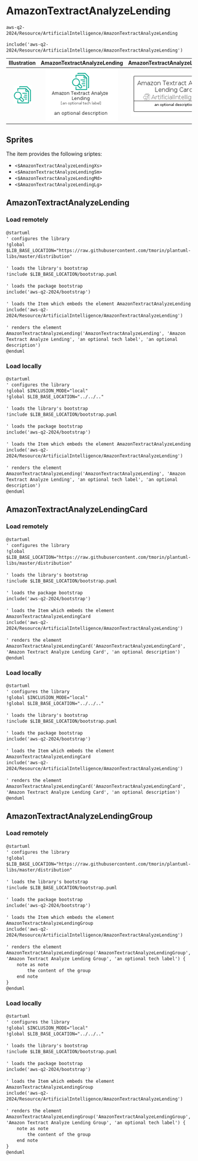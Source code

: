 # AmazonTextractAnalyzeLending


```text
aws-q2-2024/Resource/ArtificialIntelligence/AmazonTextractAnalyzeLending
```

```text
include('aws-q2-2024/Resource/ArtificialIntelligence/AmazonTextractAnalyzeLending')
```



| Illustration | AmazonTextractAnalyzeLending | AmazonTextractAnalyzeLendingCard | AmazonTextractAnalyzeLendingGroup |
| :---: | :---: | :---: | :---: |
| ![illustration for Illustration](../../../aws-q2-2024/Resource/ArtificialIntelligence/AmazonTextractAnalyzeLending.png) | ![illustration for AmazonTextractAnalyzeLending](../../../aws-q2-2024/Resource/ArtificialIntelligence/AmazonTextractAnalyzeLending.Local.png) | ![illustration for AmazonTextractAnalyzeLendingCard](../../../aws-q2-2024/Resource/ArtificialIntelligence/AmazonTextractAnalyzeLendingCard.Local.png) | ![illustration for AmazonTextractAnalyzeLendingGroup](../../../aws-q2-2024/Resource/ArtificialIntelligence/AmazonTextractAnalyzeLendingGroup.Local.png) |



## Sprites
The item provides the following sriptes:

- `<$AmazonTextractAnalyzeLendingXs>`
- `<$AmazonTextractAnalyzeLendingSm>`
- `<$AmazonTextractAnalyzeLendingMd>`
- `<$AmazonTextractAnalyzeLendingLg>`





## AmazonTextractAnalyzeLending

### Load remotely
```plantuml
@startuml
' configures the library
!global $LIB_BASE_LOCATION="https://raw.githubusercontent.com/tmorin/plantuml-libs/master/distribution"

' loads the library's bootstrap
!include $LIB_BASE_LOCATION/bootstrap.puml

' loads the package bootstrap
include('aws-q2-2024/bootstrap')

' loads the Item which embeds the element AmazonTextractAnalyzeLending
include('aws-q2-2024/Resource/ArtificialIntelligence/AmazonTextractAnalyzeLending')

' renders the element
AmazonTextractAnalyzeLending('AmazonTextractAnalyzeLending', 'Amazon Textract Analyze Lending', 'an optional tech label', 'an optional description')
@enduml
```

### Load locally
```plantuml
@startuml
' configures the library
!global $INCLUSION_MODE="local"
!global $LIB_BASE_LOCATION="../../.."

' loads the library's bootstrap
!include $LIB_BASE_LOCATION/bootstrap.puml

' loads the package bootstrap
include('aws-q2-2024/bootstrap')

' loads the Item which embeds the element AmazonTextractAnalyzeLending
include('aws-q2-2024/Resource/ArtificialIntelligence/AmazonTextractAnalyzeLending')

' renders the element
AmazonTextractAnalyzeLending('AmazonTextractAnalyzeLending', 'Amazon Textract Analyze Lending', 'an optional tech label', 'an optional description')
@enduml
```

## AmazonTextractAnalyzeLendingCard

### Load remotely
```plantuml
@startuml
' configures the library
!global $LIB_BASE_LOCATION="https://raw.githubusercontent.com/tmorin/plantuml-libs/master/distribution"

' loads the library's bootstrap
!include $LIB_BASE_LOCATION/bootstrap.puml

' loads the package bootstrap
include('aws-q2-2024/bootstrap')

' loads the Item which embeds the element AmazonTextractAnalyzeLendingCard
include('aws-q2-2024/Resource/ArtificialIntelligence/AmazonTextractAnalyzeLending')

' renders the element
AmazonTextractAnalyzeLendingCard('AmazonTextractAnalyzeLendingCard', 'Amazon Textract Analyze Lending Card', 'an optional description')
@enduml
```

### Load locally
```plantuml
@startuml
' configures the library
!global $INCLUSION_MODE="local"
!global $LIB_BASE_LOCATION="../../.."

' loads the library's bootstrap
!include $LIB_BASE_LOCATION/bootstrap.puml

' loads the package bootstrap
include('aws-q2-2024/bootstrap')

' loads the Item which embeds the element AmazonTextractAnalyzeLendingCard
include('aws-q2-2024/Resource/ArtificialIntelligence/AmazonTextractAnalyzeLending')

' renders the element
AmazonTextractAnalyzeLendingCard('AmazonTextractAnalyzeLendingCard', 'Amazon Textract Analyze Lending Card', 'an optional description')
@enduml
```

## AmazonTextractAnalyzeLendingGroup

### Load remotely
```plantuml
@startuml
' configures the library
!global $LIB_BASE_LOCATION="https://raw.githubusercontent.com/tmorin/plantuml-libs/master/distribution"

' loads the library's bootstrap
!include $LIB_BASE_LOCATION/bootstrap.puml

' loads the package bootstrap
include('aws-q2-2024/bootstrap')

' loads the Item which embeds the element AmazonTextractAnalyzeLendingGroup
include('aws-q2-2024/Resource/ArtificialIntelligence/AmazonTextractAnalyzeLending')

' renders the element
AmazonTextractAnalyzeLendingGroup('AmazonTextractAnalyzeLendingGroup', 'Amazon Textract Analyze Lending Group', 'an optional tech label') {
    note as note
        the content of the group
    end note
}
@enduml
```

### Load locally
```plantuml
@startuml
' configures the library
!global $INCLUSION_MODE="local"
!global $LIB_BASE_LOCATION="../../.."

' loads the library's bootstrap
!include $LIB_BASE_LOCATION/bootstrap.puml

' loads the package bootstrap
include('aws-q2-2024/bootstrap')

' loads the Item which embeds the element AmazonTextractAnalyzeLendingGroup
include('aws-q2-2024/Resource/ArtificialIntelligence/AmazonTextractAnalyzeLending')

' renders the element
AmazonTextractAnalyzeLendingGroup('AmazonTextractAnalyzeLendingGroup', 'Amazon Textract Analyze Lending Group', 'an optional tech label') {
    note as note
        the content of the group
    end note
}
@enduml
```

